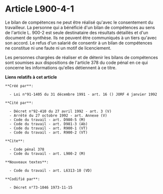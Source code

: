 # Article L900-4-1

Le bilan de compétences ne peut être réalisé qu'avec le consentement du travailleur. La personne qui a bénéficié d'un bilan
de compétences au sens de l'article L. 900-2 est seule destinataire des résultats détaillés et d'un document de synthèse. Ils
ne peuvent être communiqués à un tiers qu'avec son accord. Le refus d'un salarié de consentir à un bilan de compétences ne
constitue ni une faute ni un motif de licenciement.

Les personnes chargées de réaliser et de détenir les bilans de compétences sont soumises aux dispositions de l'article 378 du
code pénal en ce qui concerne les informations qu'elles détiennent à ce titre.

**Liens relatifs à cet article**

	**Créé par**:

	  - Loi n°91-1405 du 31 décembre 1991 - art. 16 () JORF 4 janvier 1992

	**Cité par**:

	  - Décret n°92-410 du 27 avril 1992 - art. 3 (V)
	  - Arrêté du 27 octobre 1992 - art. Annexe (V)
	  - Code du travail - art. D980-5 (M)
	  - Code du travail - art. D981-3 (Ab)
	  - Code du travail - art. R900-1 (VT)
	  - Code du travail - art. R900-2 (VT)

	**Cite**:

	  - Code pénal 378
	  - Code du travail - art. L900-2 (M)

	**Nouveaux textes**:

	  - Code du travail - art. L6313-10 (VD)

	**Codifié par**:

	  - Décret n°73-1046 1973-11-15
